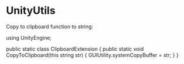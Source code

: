 # UnityUtils

Copy to clipboard function to string: 


using UnityEngine;

public static class ClipboardExtension
{
    public static void CopyToClipboard(this string str)
    {
        GUIUtility.systemCopyBuffer = str;
    }
}
